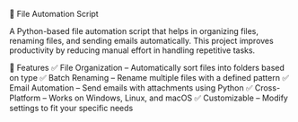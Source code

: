 

📂 File Automation Script

A Python-based file automation script that helps in organizing files, renaming files, and sending emails automatically. This project improves productivity by reducing manual effort in handling repetitive tasks.

🚀 Features
✅ File Organization – Automatically sort files into folders based on type
✅ Batch Renaming – Rename multiple files with a defined pattern
✅ Email Automation – Send emails with attachments using Python
✅ Cross-Platform – Works on Windows, Linux, and macOS
✅ Customizable – Modify settings to fit your specific needs
